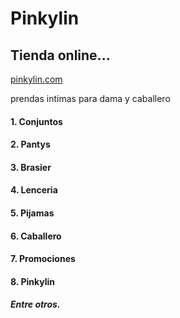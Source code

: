 # Pinkylin
## Tienda online...
[pinkylin.com](https://crkjlive.github.io/Pinkylin/)

prendas intimas para dama y caballero

#### 1. Conjuntos
#### 2. Pantys
#### 3. Brasier
#### 4. Lenceria
#### 5. Pijamas
#### 6. Caballero
#### 7. Promociones
#### 8. Pinkylin
##### Entre otros.

